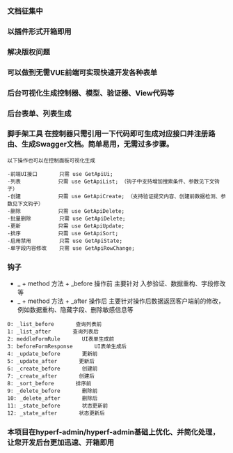 ### 文档征集中
### 以插件形式开箱即用
### 解决版权问题
### 可以做到无需VUE前端可实现快速开发各种表单
### 后台可视化生成控制器、模型、验证器、View代码等
### 后台表单、列表生成
### 脚手架工具 在控制器只需引用一下代码即可生成对应接口并注册路由、生成Swagger文档。简单易用，无需过多步骤。
    以下操作也可以在控制面板可视化生成
    
    -前端UI接口       只需 use GetApiUi;
    -列表            只需 use GetApiList; （钩子中支持增加搜索条件、参数见下文钩子）
    -创建            只需 use GetApiCreate; （支持验证提交内容、创建前数据检测、参数见下文钩子）
    -删除            只需 use GetApiDelete; 
    -批量删除         只需 use GetApiDelete; 
    -更新            只需 use GetApiUpdate; 
    -排序            只需 use GetApiSort; 
    -启用禁用         只需 use GetApiState; 
    -单字段内容修改    只需 use GetApiRowChange; 
    
### 钩子
   - _ +  method 方法 + _before 操作前 主要针对 入参验证、数据重构、字段修改等
   - _ +  method 方法 + _after 操作后 主要针对操作后数据返回客户端前的修改，例如数据重构、隐藏字段、删除敏感信息等
    
    0: _list_before       查询列表前
    1: _list_after       查询列表后       
    2: meddleFormRule       UI表单生成前       
    3: beforeFormResponse       UI表单生成后       
    4: _update_before       更新前       
    5: _update_after       更新后       
    6: _create_before       创建前       
    7: _create_after       创建后       
    8: _sort_before       排序前       
    9: _delete_before       删除前       
    10: _delete_after       删除后       
    11: _state_before       状态更新前       
    12: _state_after       状态更新后       

### 本项目在hyperf-admin/hyperf-admin基础上优化、并简化处理，让您开发后台更加迅速、开箱即用